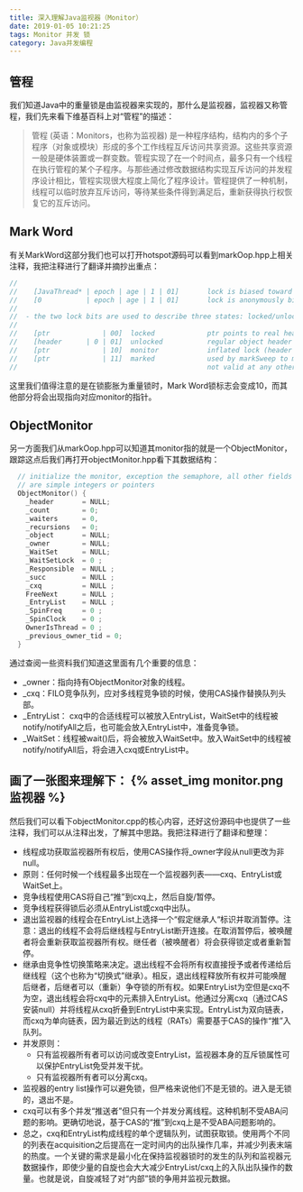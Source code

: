 ```yaml
---
title: 深入理解Java监视器（Monitor）
date: 2019-01-05 10:21:25
tags: Monitor 并发 锁
category: Java并发编程
---
```


## 管程 ##
我们知道Java中的重量锁是由监视器来实现的，那什么是监视器，监视器又称管程，我们先来看下维基百科上对“管程”的描述：
>管程 (英语：Monitors，也称为监视器) 是一种程序结构，结构内的多个子程序（对象或模块）形成的多个工作线程互斥访问共享资源。这些共享资源一般是硬体装置或一群变数。管程实现了在一个时间点，最多只有一个线程在执行管程的某个子程序。与那些通过修改数据结构实现互斥访问的并发程序设计相比，管程实现很大程度上简化了程序设计。管程提供了一种机制，线程可以临时放弃互斥访问，等待某些条件得到满足后，重新获得执行权恢复它的互斥访问。

## Mark Word ##
有关MarkWord这部分我们也可以打开hotspot源码可以看到markOop.hpp上相关注释，我把注释进行了翻译并摘抄出重点：
```c++
//
//    [JavaThread* | epoch | age | 1 | 01]       lock is biased toward given thread
//    [0           | epoch | age | 1 | 01]       lock is anonymously biased
//
//  - the two lock bits are used to describe three states: locked/unlocked and monitor.
//
//    [ptr             | 00]  locked             ptr points to real header on stack
//    [header      | 0 | 01]  unlocked           regular object header
//    [ptr             | 10]  monitor            inflated lock (header is wapped out)
//    [ptr             | 11]  marked             used by markSweep to mark an object
//                                               not valid at any other time
```
这里我们值得注意的是在锁膨胀为重量锁时，Mark Word锁标志会变成10，而其他部分将会出现指向对应monitor的指针。

## ObjectMonitor ##
另一方面我们从markOop.hpp可以知道其monitor指的就是一个ObjectMonitor，跟踪这点后我们再打开objectMonitor.hpp看下其数据结构：
```c++
  // initialize the monitor, exception the semaphore, all other fields
  // are simple integers or pointers
  ObjectMonitor() {
    _header       = NULL;
    _count        = 0;
    _waiters      = 0,
    _recursions   = 0;
    _object       = NULL;
    _owner        = NULL;
    _WaitSet      = NULL;
    _WaitSetLock  = 0 ;
    _Responsible  = NULL ;
    _succ         = NULL ;
    _cxq          = NULL ;
    FreeNext      = NULL ;
    _EntryList    = NULL ;
    _SpinFreq     = 0 ;
    _SpinClock    = 0 ;
    OwnerIsThread = 0 ;
    _previous_owner_tid = 0;
  }
```
通过查阅一些资料我们知道这里面有几个重要的信息：
* _owner：指向持有ObjectMonitor对象的线程。
* _cxq：FILO竞争队列，应对多线程竞争锁的时候，使用CAS操作替换队列头部。
* _EntryList： cxq中的合适线程可以被放入EntryList，WaitSet中的线程被notify/notifyAll之后，也可能会放入EntryList中，准备竞争锁。
* _WaitSet：线程被wait()后，将会被放入WaitSet中。放入WaitSet中的线程被notify/notifyAll后，将会进入cxq或EntryList中。


画了一张图来理解下：
{% asset_img monitor.png 监视器 %}
---

然后我们可以看下objectMonitor.cpp的核心内容，还好这份源码中也提供了一些注释，我们可以从注释出发，了解其中思路。我把注释进行了翻译和整理：
* 线程成功获取监视器所有权后，使用CAS操作将_owner字段从null更改为非null。
* 原则：任何时候一个线程最多出现在一个监视器列表——cxq、EntryList或WaitSet上。
* 竞争线程使用CAS将自己“推”到cxq上，然后自旋/暂停。
* 竞争线程获得锁后必须从EntryList或cxq中出队。
* 退出监视器的线程会在EntryList上选择一个“假定继承人“标识并取消暂停。注意：退出的线程不会将后继线程与EntryList断开连接。在取消暂停后，被唤醒者将会重新获取监视器所有权。继任者（被唤醒者）将会获得锁定或者重新暂停。
* 继承由竞争性切换策略来决定。退出线程不会将所有权直接授予或者传递给后继线程（这个也称为“切换式”继承）。相反，退出线程释放所有权并可能唤醒后继者，后继者可以（重新）争夺锁的所有权。如果EntryList为空但是cxq不为空，退出线程会将cxq中的元素排入EntryList。他通过分离cxq（通过CAS安装null）并将线程从cxq折叠到EntryList中来实现。EntryList为双向链表，而cxq为单向链表，因为最近到达的线程（RATs）需要基于CAS的操作“推”入队列。
* 并发原则：
  * 只有监视器所有者可以访问或改变EntryList，监视器本身的互斥锁属性可以保护EntryList免受并发干扰。
  * 只有监视器所有者可以分离cxq。
* 监视器的entry list操作可以避免锁，但严格来说他们不是无锁的。进入是无锁的，退出不是。
* cxq可以有多个并发“推送者”但只有一个并发分离线程。这种机制不受ABA问题的影响。更确切地说，基于CAS的“推”到cxq上是不受ABA问题影响的。
* 总之，cxq和EntryList构成线程的单个逻辑队列，试图获取锁。使用两个不同的列表在acquisition之后提高在一定时间内的出队操作几率，并减少列表末端的热度。一个关键的需求是最小化在保持监视器锁时的发生的队列和监视器元数据操作，即使少量的自旋也会大大减少EntryList/cxq上的入队出队操作的数量。也就是说，自旋减轻了对“内部”锁的争用并监视元数据。